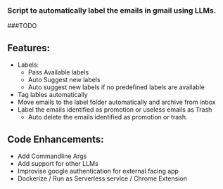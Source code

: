 ### Script to automatically label the emails in gmail using LLMs.

###TODO

Features:
---------
- Labels: 
    - Pass Available labels
    - Auto Suggest new labels
    - Auto suggest new labels if no predefined labels are available
- Tag lables automatically
- Move emails to the label folder automatically and archive from inbox
- Label the emails identified as promotion or useless emails as Trash
    - Auto delete the emails identified as promotion or trash.

Code Enhancements:
------------------
- Add Commandline Args
- Add support for other LLMs
- Improvise google authentication for external facing app
- Dockerize / Run as Serverless service / Chrome Extension